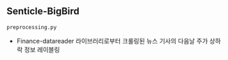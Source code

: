## Senticle-BigBird

`preprocessing.py`

- Finance-datareader 라이브러리로부터 크롤링된 뉴스 기사의 다음날 주가 상하락 정보 레이블링

